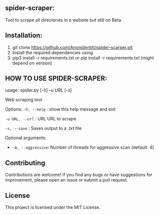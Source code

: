## spider-scraper:
 Tool to scrape all directories in a website but still on Beta
 
## Installation:
1. git clone https://github.com/Anonidentiti/spider-scarper.git
2. Install the required dependencies using 
3. pip3 install -r requirements.txt
   or 
   pip install -r requirements.txt
   (might depend on version)
   
## HOW TO USE SPIDER-SCRAPER:

 
usage: spider.py [-h] -u URL [-s]

Web scraping tool

Options:
  `-h, --help` : show this help message and exit
  
  `-u URL, --url` : URL  URL to scrape

 `-s, --save` : Saves output to a .txt file
  
  
Optional arguments:
- `-A, --aggressive`: Number of threads for aggressive scan (default: 4)

## Contributing

Contributions are welcome! If you find any bugs or have suggestions for improvement, please open an issue or submit a pull request.

## License

This project is licensed under the MIT License.

